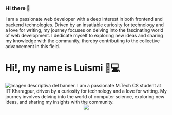 ### Hi there 👋

I am a passionate web developer with a deep interest in both frontend and backend technologies. Driven by an insatiable curiosity for technology and a love for writing, my journey focuses on delving into the fascinating world of web development. I dedicate myself to exploring new ideas and sharing my knowledge with the community, thereby contributing to the collective advancement in this field.

<!--
**x2p6/x2p6** is a ✨ _special_ ✨ repository because its `README.md` (this file) appears on your GitHub profile.

Here are some ideas to get you started:

- 🔭 I’m currently working on ...
- 🌱 I’m currently learning ...
- 👯 I’m looking to collaborate on ...
- 🤔 I’m looking for help with ...
- 💬 Ask me about ...
- 📫 How to reach me: ...
- 😄 Pronouns: ...
- ⚡ Fun fact: ...
-->

# Hi!, my name is Luismi 💁💻 
<img src="https://github.com/x2p6/x2p6/blob/main/banner-gitHub-0.png?raw=true" alt="Imagen descriptiva del banner.">
I am a passionate M.Tech CS student at IIT Kharagpur, driven by a curiosity for technology and a love for writing. My journey involves delving into the world of computer science, exploring new ideas, and sharing my insights with the community.

<div id="header" align="center">
  <img src="https://media.giphy.com/media/4XXospruce up8A7CIW1lZGgdhm/giphy.gif"/>
</div>



<!---
LuismiBaro/LuismiBaro is a ✨ special ✨ repository because its `README.md` (this file) appears on your GitHub profile.
You can click the Preview link to take a look at your changes.
--->



